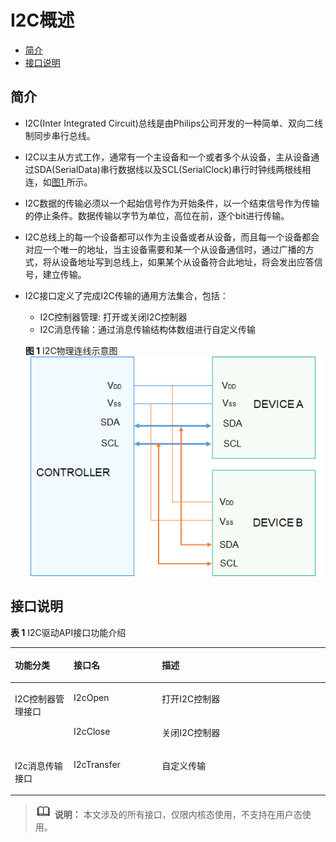 # I2C概述<a name="ZH-CN_TOPIC_0000001052778273"></a>

-   [简介](#section5361140416)
-   [接口说明](#section7606310210)

## 简介<a name="section5361140416"></a>

-   I2C\(Inter Integrated Circuit\)总线是由Philips公司开发的一种简单、双向二线制同步串行总线。
-   I2C以主从方式工作，通常有一个主设备和一个或者多个从设备，主从设备通过SDA\(SerialData\)串行数据线以及SCL\(SerialClock\)串行时钟线两根线相连，如[图1 ](#fig1135561232714)所示。

-   I2C数据的传输必须以一个起始信号作为开始条件，以一个结束信号作为传输的停止条件。数据传输以字节为单位，高位在前，逐个bit进行传输。
-   I2C总线上的每一个设备都可以作为主设备或者从设备，而且每一个设备都会对应一个唯一的地址，当主设备需要和某一个从设备通信时，通过广播的方式，将从设备地址写到总线上，如果某个从设备符合此地址，将会发出应答信号，建立传输。

-   I2C接口定义了完成I2C传输的通用方法集合，包括：

    -   I2C控制器管理:  打开或关闭I2C控制器
    -   I2C消息传输：通过消息传输结构体数组进行自定义传输

    **图 1**  I2C物理连线示意图<a name="fig1135561232714"></a>  
    ![](figures/I2C物理连线示意图.png "I2C物理连线示意图")


## 接口说明<a name="section7606310210"></a>

**表 1**  I2C驱动API接口功能介绍

<a name="table1731550155318"></a>
<table><thead align="left"><tr id="row4419501537"><th class="cellrowborder" valign="top" width="18.63%" id="mcps1.2.4.1.1"><p id="p641050105320"><a name="p641050105320"></a><a name="p641050105320"></a>功能分类</p>
</th>
<th class="cellrowborder" valign="top" width="28.03%" id="mcps1.2.4.1.2"><p id="p54150165315"><a name="p54150165315"></a><a name="p54150165315"></a>接口名</p>
</th>
<th class="cellrowborder" valign="top" width="53.339999999999996%" id="mcps1.2.4.1.3"><p id="p941150145313"><a name="p941150145313"></a><a name="p941150145313"></a>描述</p>
</th>
</tr>
</thead>
<tbody><tr id="row34145016535"><td class="cellrowborder" rowspan="2" valign="top" width="18.63%" headers="mcps1.2.4.1.1 "><p id="p229610227124"><a name="p229610227124"></a><a name="p229610227124"></a>I2C控制器管理接口</p>
</td>
<td class="cellrowborder" valign="top" width="28.03%" headers="mcps1.2.4.1.2 "><p id="p19389143041518"><a name="p19389143041518"></a><a name="p19389143041518"></a>I2cOpen</p>
</td>
<td class="cellrowborder" valign="top" width="53.339999999999996%" headers="mcps1.2.4.1.3 "><p id="p8738101941716"><a name="p8738101941716"></a><a name="p8738101941716"></a>打开I2C控制器</p>
</td>
</tr>
<tr id="row5632152611414"><td class="cellrowborder" valign="top" headers="mcps1.2.4.1.1 "><p id="p143890309153"><a name="p143890309153"></a><a name="p143890309153"></a>I2cClose</p>
</td>
<td class="cellrowborder" valign="top" headers="mcps1.2.4.1.2 "><p id="p573815197171"><a name="p573815197171"></a><a name="p573815197171"></a>关闭I2C控制器</p>
</td>
</tr>
<tr id="row15108165391412"><td class="cellrowborder" valign="top" width="18.63%" headers="mcps1.2.4.1.1 "><p id="p91084533141"><a name="p91084533141"></a><a name="p91084533141"></a>I2c消息传输接口</p>
</td>
<td class="cellrowborder" valign="top" width="28.03%" headers="mcps1.2.4.1.2 "><p id="p13901730101511"><a name="p13901730101511"></a><a name="p13901730101511"></a>I2cTransfer</p>
</td>
<td class="cellrowborder" valign="top" width="53.339999999999996%" headers="mcps1.2.4.1.3 "><p id="p12738111912171"><a name="p12738111912171"></a><a name="p12738111912171"></a>自定义传输</p>
</td>
</tr>
</tbody>
</table>

>![](public_sys-resources/icon-note.gif) **说明：** 
>本文涉及的所有接口，仅限内核态使用，不支持在用户态使用。

